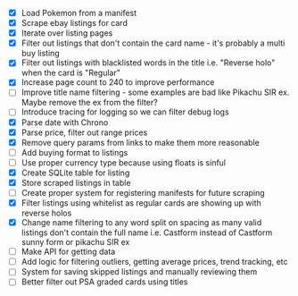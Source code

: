 - [x] Load Pokemon from a manifest
- [x] Scrape ebay listings for card
- [x] Iterate over listing pages
- [x] Filter out listings that don't contain the card name - it's probably a multi buy listing
- [x] Filter out listings with blacklisted words in the title i.e. "Reverse holo" when the card is "Regular"
- [x] Increase page count to 240 to improve performance
- [ ] Improve title name filtering - some examples are bad like Pikachu SIR ex. Maybe remove the ex from the filter?
- [ ] Introduce tracing for logging so we can filter debug logs
- [x] Parse date with Chrono
- [x] Parse price, filter out range prices
- [x] Remove query params from links to make them more reasonable
- [ ] Add buying format to listings
- [ ] Use proper currency type because using floats is sinful
- [x] Create SQLite table for listing 
- [x] Store scraped listings in table
- [ ] Create proper system for registering manifests for future scraping
- [x] Filter listings using whitelist as regular cards are showing up with reverse holos
- [x] Change name filtering to any word split on spacing as many valid listings don't contain the full name i.e. Castform instead of Castform sunny form or pikachu SIR ex
- [ ] Make API for getting data
- [ ] Add logic for filtering outliers, getting average prices, trend tracking, etc
- [ ] System for saving skipped listings and manually reviewing them
- [ ] Better filter out PSA graded cards using titles
